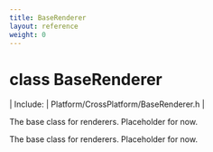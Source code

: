 ```yaml
---
title: BaseRenderer
layout: reference
weight: 0
---
```

class BaseRenderer
===

| Include: | Platform/CrossPlatform/BaseRenderer.h |

The base class for renderers. Placeholder for now.



The base class for renderers. Placeholder for now.


